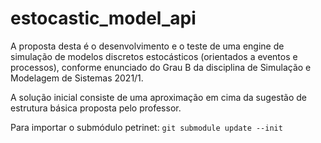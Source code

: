 # estocastic_model_api
A proposta desta é o desenvolvimento e o teste de uma engine de simulação de modelos discretos estocásticos (orientados a eventos e processos), conforme enunciado do Grau B da disciplina de Simulação e Modelagem de Sistemas 2021/1.

A solução inicial consiste de uma aproximação em cima da sugestão de estrutura básica proposta pelo professor.

Para importar o submódulo petrinet:
```git submodule update --init```
